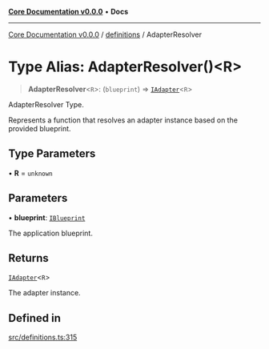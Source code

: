 [**Core Documentation v0.0.0**](../../README.md) • **Docs**

***

[Core Documentation v0.0.0](../../modules.md) / [definitions](../README.md) / AdapterResolver

# Type Alias: AdapterResolver()\<R\>

> **AdapterResolver**\<`R`\>: (`blueprint`) => [`IAdapter`](../interfaces/IAdapter.md)\<`R`\>

AdapterResolver Type.

Represents a function that resolves an adapter instance based on the provided blueprint.

## Type Parameters

• **R** = `unknown`

## Parameters

• **blueprint**: [`IBlueprint`](IBlueprint.md)

The application blueprint.

## Returns

[`IAdapter`](../interfaces/IAdapter.md)\<`R`\>

The adapter instance.

## Defined in

[src/definitions.ts:315](https://github.com/stonemjs/core/blob/65be5a9387baf469de681455799e33a2688aa3c9/src/definitions.ts#L315)
